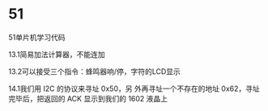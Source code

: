# 51
51单片机学习代码

13.1简易加法计算器，不能连加

13.2可以接受三个指令：蜂鸣器响/停，字符的LCD显示

14.1我们用 I2C 的协议来寻址 0x50，另 外再寻址一个不存在的地址 0x62，寻址完毕后，把返回的 ACK 显示到我们的 1602 液晶上
